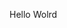Hello Wolrd



























































































































































































































































































































































































































































































































































































































































































































































































































































































































































































































































































































































































































































































































































































































































































































































































































































































































































































































































































































































































































































































































